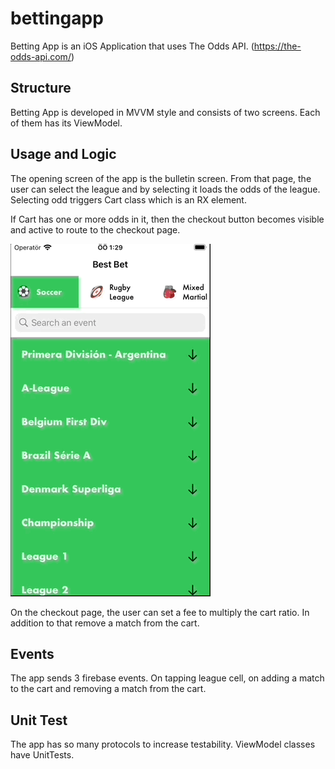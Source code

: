 # bettingapp

Betting App is an iOS Application that uses The Odds API. (https://the-odds-api.com/) 

## Structure

Betting App is developed in MVVM style and consists of two screens. Each of them has its ViewModel.

## Usage and Logic

The opening screen of the app is the bulletin screen. From that page, the user can select the league and by selecting it loads the odds of the league.
Selecting odd triggers Cart class which is an RX element.

If Cart has one or more odds in it, then the checkout button becomes visible and active to route to the checkout page.

![](https://github.com/portakalkoku/bettingapp/blob/master/app.gif)

On the checkout page, the user can set a fee to multiply the cart ratio. In addition to that remove a match from the cart.

## Events

The app sends 3 firebase events. On tapping league cell, on adding a match to the cart and removing a match from the cart.

## Unit Test

The app has so many protocols to increase testability. ViewModel classes have UnitTests.
